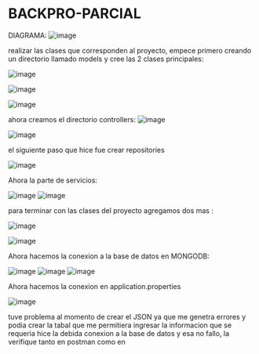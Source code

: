 # BACKPRO-PARCIAL

DIAGRAMA:
![image](https://github.com/user-attachments/assets/ba25f921-c20e-4afe-ab23-4752e5329b94)

realizar las clases que corresponden al proyecto, empece primero creando un directorio llamado models y cree las 2 clases principales:

![image](https://github.com/user-attachments/assets/b6d5c7f8-962d-4832-a1cc-eb10d5e9283d)

![image](https://github.com/user-attachments/assets/64a80164-dcf5-46ff-8f8f-940e5d003455)

![image](https://github.com/user-attachments/assets/8555251b-a09a-4cbf-add6-08ba7f5839ac)



ahora creamos el directorio controllers:
![image](https://github.com/user-attachments/assets/8e3bec1d-7b4c-4791-a53d-c49e62993f58)

![image](https://github.com/user-attachments/assets/d91bb6a7-e5cf-4913-8ab4-1bea2feca433)

el siguiente paso que hice fue crear repositories

![image](https://github.com/user-attachments/assets/240548d2-75bd-4099-8200-ff223439936b)

Ahora la parte de servicios:

![image](https://github.com/user-attachments/assets/1c7ec429-89d2-4df3-8628-f9556c2796c8)
![image](https://github.com/user-attachments/assets/88bb7c7f-d42f-48a6-aed7-5480d2c3db83)

para terminar con las clases del proyecto agregamos dos mas :

![image](https://github.com/user-attachments/assets/ea20aff4-9b56-42c4-b6f6-59ca190a4844)

![image](https://github.com/user-attachments/assets/351c5fef-08c0-4c42-ac76-adf6cafdc09f)


Ahora hacemos la conexion a la base de datos en MONGODB:

![image](https://github.com/user-attachments/assets/fe6827d4-102e-44a7-b753-d7ab61889600)
![image](https://github.com/user-attachments/assets/433e6107-f781-409d-992e-ded0b1a03824)
![image](https://github.com/user-attachments/assets/fc006c9c-ebac-450f-93c9-1fe0525de660)

Ahora hacemos la conexion en application.properties

![image](https://github.com/user-attachments/assets/aafa133c-6018-4ad5-b40b-d25ea67ca92e)


tuve problema al momento de crear el JSON  ya que me genetra errores y podia crear la tabal que me permitiera ingresar la informacion que se requeria 
hice la debida conexion a la base de datos y esa no fallo, la verifique tanto en postman como en 








